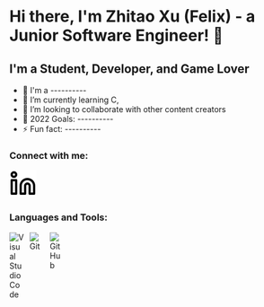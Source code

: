 # Hi there, I'm Zhitao Xu (Felix) - a Junior Software Engineer! 👋 

## I'm a Student, Developer, and Game Lover

- 🔭 I'm a ----------
- 🌱 I’m currently learning C, 
- 👯 I’m looking to collaborate with other content creators
- 🥅 2022 Goals: ----------
- ⚡ Fun fact: ----------

### Connect with me:

[![website](./img/linkedin-light.svg)](https://www.linkedin.com/in/zhitao-xu-8a9a9a229/)

### Languages and Tools:

<img align="left" alt="Visual Studio Code" width="26px" src="https://cdn.jsdelivr.net/gh/devicons/devicon/icons/vscode/vscode-original.svg" style="padding-right:10px;" />
<img align="left" alt="Git" width="26px" src="https://cdn.jsdelivr.net/gh/devicons/devicon/icons/git/git-original.svg" style="padding-right:10px;" />
<img align="left" alt="GitHub" width="26px" src="https://user-images.githubusercontent.com/3369400/139447912-e0f43f33-6d9f-45f8-be46-2df5bbc91289.png" style="padding-right:10px;" />

<br />
<br />
